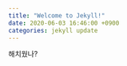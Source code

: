 ```yaml
---
title: "Welcome to Jekyll!"
date: 2020-06-03 16:46:00 +0900
categories: jekyll update
---
```

해치웠나?
